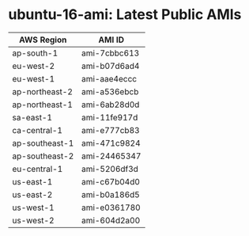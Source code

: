 # ubuntu-16-ami: Latest Public AMIs

| AWS Region | AMI ID |
| ---------- | ------ |
| ap-south-1 | ami-7cbbc613 |
| eu-west-2 | ami-b07d6ad4 |
| eu-west-1 | ami-aae4eccc |
| ap-northeast-2 | ami-a536ebcb |
| ap-northeast-1 | ami-6ab28d0d |
| sa-east-1 | ami-11fe917d |
| ca-central-1 | ami-e777cb83 |
| ap-southeast-1 | ami-471c9824 |
| ap-southeast-2 | ami-24465347 |
| eu-central-1 | ami-5206df3d |
| us-east-1 | ami-c67b04d0 |
| us-east-2 | ami-b0a186d5 |
| us-west-1 | ami-e0361780 |
| us-west-2 | ami-604d2a00 |
